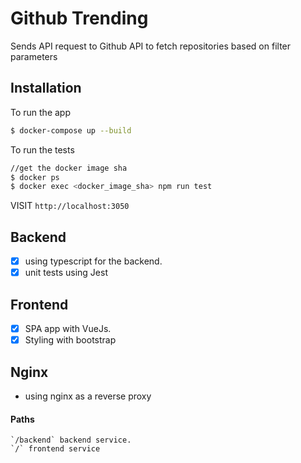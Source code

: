 # Github Trending
Sends API request to Github API to fetch repositories based on filter parameters

## Installation
To run the app
```bash
$ docker-compose up --build
```

To run the tests
```bash
//get the docker image sha
$ docker ps
$ docker exec <docker_image_sha> npm run test
```
VISIT `http://localhost:3050`

## Backend
- [x] using typescript for the backend.
- [x] unit tests using Jest

## Frontend
- [x] SPA app with VueJs.
- [x] Styling with bootstrap

## Nginx
- using nginx as a reverse proxy 

#### Paths 
    `/backend` backend service.
    `/` frontend service